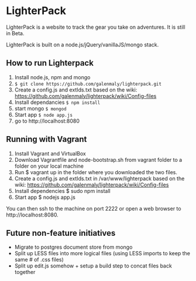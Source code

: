 LighterPack
===========
LighterPack is a website to track the gear you take on adventures. It is still in Beta.

LighterPack is built on a node.js/jQuery/vanillaJS/mongo stack.

How to run Lighterpack
-----------

1. Install node.js, npm and mongo
2. ```$ git clone https://github.com/galenmaly/lighterpack.git```
3. Create a config.js and extIds.txt based on the wiki: https://github.com/galenmaly/lighterpack/wiki/Config-files
4. Install dependancies ```$ npm install```
5. start mongo ```$ mongod```
6. Start app ```$ node app.js```
7. go to http://localhost:8080

Running with Vagrant
-----------

1. Install Vagrant and VirtualBox
2. Download Vagrantfile and node-bootstrap.sh from vagrant folder to a folder on your local machine
3. Run $ vagrant up in the folder where you downloaded the two files.
4. Create a config.js and extIds.txt in /var/www/lighterpack based on the wiki: https://github.com/galenmaly/lighterpack/wiki/Config-files
5. Install dependencies $ sudo npm install
6. Start app $ nodejs app.js

You can then ssh to the machine on port 2222 or open a web browser to http://localhost:8080.

Future non-feature initiatives
-----------
- Migrate to postgres document store from mongo
- Split up LESS files into more logical files (using LESS imports to keep the same # of .css files)
- Split up edit.js somehow + setup a build step to concat files back together
